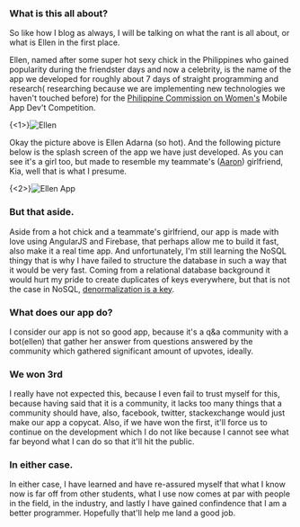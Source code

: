### What is this all about?
So like how I blog as always, I will be talking on what the rant is all about, or what is Ellen in the first place.

Ellen, named after some super hot sexy chick in the Philippines who gained popularity during the friendster days and now a celebrity, is the name of the app we developed for roughly about 7 days of straight programming and research( researching because we are implementing new technologies we haven't touched before) for the [Philippine Commission on Women's](http://pcw.gov.ph) Mobile App Dev't Competition.

{<1>}![Ellen](/content/images/2014/Mar/ELLEN5.jpg)

Okay the picture above is Ellen Adarna (so hot). And the following picture below is the splash screen of the app we have just developed. As you can see it's a girl too, but made to resemble my teammate's ([Aaron](http://nelonoel.com)) girlfriend, Kia, well that is what I presume.

{<2>}![Ellen App](/content/images/2014/Mar/screen_ldpi_landscape.png)

### But that aside.
Aside from a hot chick and a teammate's girlfriend, our app is made with love using AngularJS and Firebase, that perhaps allow me to build it fast, also make it a real time app. And unfortunately, I'm still learning the NoSQL thingy that is why I have failed to structure the database in such a way that it would be very fast. Coming from a relational database background it would hurt my pride to create duplicates of keys everywhere, but that is not the case in NoSQL, [denormalization is a key](https://www.firebase.com/blog/2013-04-12-denormalizing-is-normal.html).

### What does our app do?
I consider our app is not so good app, because it's a q&a community with a bot(ellen) that gather her answer from questions answered by the community which gathered significant amount of upvotes, ideally.


### We won 3rd
I really have not expected this, because I even fail to trust myself for this, because having said that it is a community, it lacks too many things that a community should have, also, facebook, twitter, stackexchange would just make our app a copycat. Also, if we have won the first, it'll force us to continue on the development which I do not like because I cannot see what far beyond what I can do so that it'll hit the public.

### In either case.
In either case, I have learned and have re-assured myself that what I know now is far off from other students, what I use now comes at par with people in the field, in the industry, and lastly I have gained confindence that I am a better programmer. Hopefully that'll help me land a good job.
